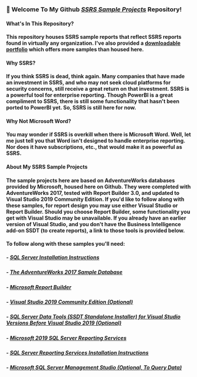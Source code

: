 ### 👋  Welcome To My Github <a href="https://github.com/curtild/SSRS-Projects/"><em>SSRS Sample Projects</em></a> Repository!

#### What's In This Repository?
#### This repository houses SSRS sample reports that reflect SSRS reports found in virtually any organization. I've also provided a <a href="/Curtis,Lynnetta%20SSRS Portfolio.pdf">downloadable portfolio</a> which offers more samples than housed here.

#### Why SSRS?
#### If you think SSRS is dead, think again. Many companies that have made an investment in SSRS, and who may not seek cloud platforms for security concerns, still receive a great return on that investment. SSRS is a powerful tool for enterprise reporting. Though PowerBI is a great compliment to SSRS, there is still some functionality that hasn't been ported to PowerBI yet. So, SSRS is still here for now.

#### Why Not Microsoft Word?
#### You may wonder if SSRS is overkill when there is Microsoft Word. Well, let me just tell you that Word isn't designed to handle enterprise reporting. Nor does it have subscriptions, etc., that would make it as powerful as SSRS.

#### About My SSRS Sample Projects
#### The sample projects here are based on AdventureWorks databases provided by Microsoft, housed here on Github. They were completed with AdventureWorks 2017, tested with Report Builder 3.0, and updated to Visual Studio 2019 Community Edition. If you'd like to follow along with these samples, for report design you may use either Visual Studio or Report Builder. Should you choose Report Builder, some functionality you get with Visual Studio may be unavailable. If you already have an earlier version of Visual Studio, and you don't have the Business Intelligence add-on SSDT (to create reports), a link to those tools is provided below. 

#### To follow along with these samples you'll need:
##### - <a href="https://docs.microsoft.com/en-us/sql/database-engine/install-windows/install-sql-server?view=sql-server-ver15">SQL Server Installation Instructions</a>
##### - <a href="https://github.com/Microsoft/sql-server-samples/releases/tag/adventureworks">The AdventureWorks 2017 Sample Database</a>
##### - <a href="https://www.microsoft.com/en-us/download/details.aspx?id=53613#:~:text=Report%20Builder%20provides%20data%20visualizations,create%20reports%20and%20shared%20datasets.">Microsoft Report Builder</a>
##### - <a href="https://visualstudio.microsoft.com/downloads/">Visual Studio 2019 Community Edition (Optional)</a>
##### - <a href="https://docs.microsoft.com/en-us/sql/ssdt/download-sql-server-data-tools-ssdt?view=sql-server-ver15#ssdt-for-vs-2017-standalone-installer">SQL Server Data Tools (SSDT Standalone Installer) for Visual Studio Versions Before Visual Studio 2019 (Optional)</a>
##### - <a href="https://www.microsoft.com/en-us/download/details.aspx?id=100122">Microsoft 2019 SQL Server Reporting Services</a>
##### - <a href="https://docs.microsoft.com/en-us/sql/reporting-services/install-windows/install-reporting-services?view=sql-server-ver15">SQL Server Reporting Services Installation Instructions</a>
##### - <a href="https://docs.microsoft.com/en-us/sql/ssms/download-sql-server-management-studio-ssms?view=sql-server-ver15">Microsoft SQL Server Management Studio (Optional, To Query Data)</a>

